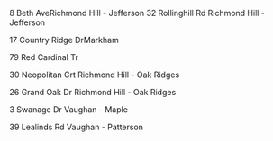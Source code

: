 8 Beth AveRichmond Hill - Jefferson 
32 Rollinghill Rd   Richmond Hill - Jefferson

17 Country Ridge DrMarkham  

79 Red Cardinal Tr

30 Neopolitan Crt Richmond Hill - Oak Ridges

26 Grand Oak Dr Richmond Hill - Oak Ridges

3 Swanage Dr Vaughan - Maple  

39 Lealinds Rd Vaughan - Patterson

